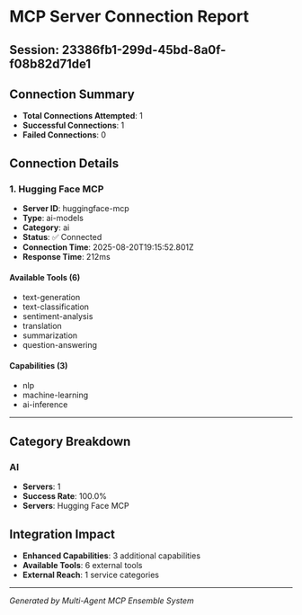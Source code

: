 # MCP Server Connection Report

## Session: 23386fb1-299d-45bd-8a0f-f08b82d71de1

## Connection Summary
- **Total Connections Attempted**: 1
- **Successful Connections**: 1
- **Failed Connections**: 0

## Connection Details


### 1. Hugging Face MCP
- **Server ID**: huggingface-mcp
- **Type**: ai-models
- **Category**: ai
- **Status**: ✅ Connected
- **Connection Time**: 2025-08-20T19:15:52.801Z
- **Response Time**: 212ms


#### Available Tools (6)
- text-generation
- text-classification
- sentiment-analysis
- translation
- summarization
- question-answering

#### Capabilities (3)
- nlp
- machine-learning
- ai-inference

---


## Category Breakdown

### AI
- **Servers**: 1
- **Success Rate**: 100.0%
- **Servers**: Hugging Face MCP


## Integration Impact
- **Enhanced Capabilities**: 3 additional capabilities
- **Available Tools**: 6 external tools
- **External Reach**: 1 service categories

---
*Generated by Multi-Agent MCP Ensemble System*

